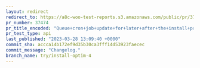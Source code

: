 ```yaml
---
layout: redirect
redirect_to: https://a8c-woo-test-reports.s3.amazonaws.com/public/pr/37474/api/index.html
pr_number: 37474
pr_title_encoded: "Queue+cron+job+update+for+later+after+the+install+process."
pr_test_type: api
last_published: "2023-03-28 13:09:40 +0000"
commit_sha: accca14b172ef9d35b30ca3fff14d53923faecec
commit_message: "Changelog."
branch_name: try/install-optim-4
---
```

